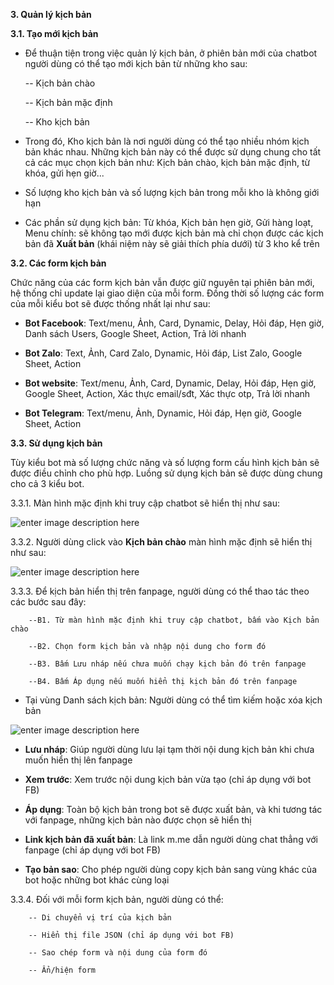 
**3.  Quản lý kịch bản** 

**3.1. Tạo mới kịch bản** 

- Để thuận tiện trong việc quản lý kịch bản, ở phiên bản mới của chatbot người dùng có thể tạo mới kịch bản từ những kho sau:

	 -- Kịch bản chào
	 
	 -- Kịch bản mặc định
	 
	 -- Kho kịch bản 
 
- Trong đó, Kho kịch bản là nơi người dùng có thể tạo nhiều nhóm kịch bản khác nhau. Những kịch bản này có thể được sử dụng chung cho tất cả các mục chọn kịch bản như: Kịch bản chào, kịch bản mặc định, từ khóa, gửi hẹn giờ...
 
- Số lượng kho kịch bản và số lượng kịch bản trong mỗi kho là không giới hạn 

- Các phần sử dụng kịch bản: Từ khóa, Kịch bản hẹn giờ, Gửi hàng loạt, Menu chính: sẽ không tạo mới được kịch bản mà chỉ chọn được các kịch bản đã **Xuất bản** (khái niệm này sẽ giải thích phía dưới) từ 3 kho kể trên

**3.2. Các form kịch bản** 

Chức năng của các form kịch bản vẫn được giữ nguyên tại phiên bản mới, hệ thống chỉ update lại giao diện của mỗi form. Đồng thời số lượng các form của mỗi kiểu bot sẽ được thống nhất lại như sau:

- **Bot Facebook**: Text/menu, Ảnh, Card, Dynamic, Delay, Hỏi đáp, Hẹn giờ, Danh sách Users, Google Sheet, Action, Trả lời nhanh

- **Bot Zalo**: Text, Ảnh, Card Zalo, Dynamic, Hỏi đáp, List Zalo, Google Sheet, Action

- **Bot website**: Text/menu, Ảnh, Card, Dynamic, Delay, Hỏi đáp, Hẹn giờ, Google Sheet, Action, Xác thực email/sđt, Xác thực otp, Trả lời nhanh

- **Bot Telegram**: Text/menu, Ảnh, Dynamic, Hỏi đáp, Hẹn giờ, Google Sheet, Action

**3.3. Sử dụng kịch bản** 

Tùy kiểu bot mà số lượng chức năng và số lượng form cấu hình kịch bản sẽ được điều chỉnh cho phù hợp. Luồng sử dụng kịch bản sẽ được dùng chung cho cả 3 kiểu bot.

3.3.1. Màn hình mặc định khi truy cập chatbot sẽ hiển thị như sau: 

![enter image description here](https://static8.muarecdn.com/original/muare/images/2022/03/03/6229828_25.jpg)

3.3.2. Người dùng click vào **Kịch bản chào** màn hình mặc định sẽ hiển thị như sau:

![enter image description here](https://static8.muarecdn.com/original/muare/images/2022/03/03/6229819_24.jpg)

3.3.3. Để kịch bản hiển thị trên fanpage, người dùng có thể thao tác theo các bước sau đây: 

		--B1. Từ màn hình mặc định khi truy cập chatbot, bấm vào Kịch bản chào
		
		--B2. Chọn form kịch bản và nhập nội dung cho form đó
		
		--B3. Bấm Lưu nháp nếu chưa muốn chạy kịch bản đó trên fanpage
		
		--B4. Bấm Áp dụng nếu muốn hiển thị kịch bản đó trên fanpage

- Tại vùng Danh sách kịch bản: Người dùng có thể tìm kiếm hoặc xóa kịch bản 

![enter image description here](https://static8.muarecdn.com/original/muare/images/2022/03/03/6229829_26.jpg)

 - **Lưu nháp**: Giúp người dùng lưu lại tạm thời nội dung kịch bản khi chưa muốn hiển thị lên fanpage
 
 - **Xem trước**: Xem trước nội dung kịch bản vừa tạo (chỉ áp dụng với bot FB)
 
 - **Áp dụng**: Toàn bộ kịch bản trong bot sẽ được xuất bản, và khi tương tác với fanpage, những kịch bản nào được chọn sẽ hiển thị
 
 - **Link kịch bản đã xuất bản**: Là link m.me dẫn người dùng chat thẳng với fanpage (chỉ áp dụng với bot FB)
 
 - **Tạo bản sao**:  Cho phép người dùng copy kịch bản sang vùng khác của bot hoặc những bot khác cùng loại

3.3.4. Đối với mỗi form kịch bản, người dùng có thể:
 
		-- Di chuyển vị trí của kịch bản   
		
		-- Hiển thị file JSON (chỉ áp dụng với bot FB)
		
		-- Sao chép form và nội dung của form đó  
		
		-- Ẩn/hiện form













 